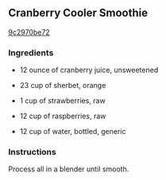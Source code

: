 ## Cranberry Cooler Smoothie

[9c2970be72](http://www.food.com/recipe/cranberry-cooler-smoothie-420092)

### Ingredients

 - 12 ounce of cranberry juice, unsweetened

 - 23 cup of sherbet, orange

 - 1 cup of strawberries, raw

 - 12 cup of raspberries, raw

 - 12 cup of water, bottled, generic

### Instructions

Process all in a blender until smooth.